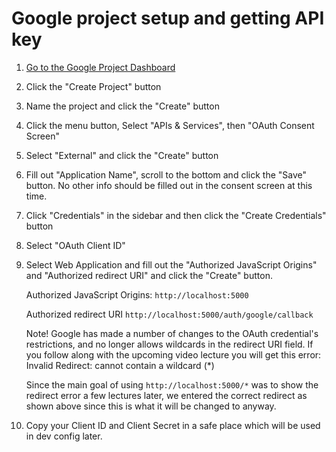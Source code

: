 # Google project setup and getting API key

1. [Go to the Google Project Dashboard](https://console.cloud.google.com)

2. Click the "Create Project" button

3. Name the project and click the "Create" button

4. Click the menu button, Select "APIs & Services", then "OAuth Consent Screen"

5. Select "External" and click the "Create" button

6. Fill out "Application Name", scroll to the bottom and click the "Save" button. No other info should be filled out in the consent screen at this time.

7. Click "Credentials" in the sidebar and then click the "Create Credentials" button

8. Select "OAuth Client ID"

9. Select Web Application and fill out the "Authorized JavaScript Origins" and "Authorized redirect URI" and click the "Create" button. 

    Authorized JavaScript Origins: `http://localhost:5000`

    Authorized redirect URI `http://localhost:5000/auth/google/callback`


    Note! Google has made a number of changes to the OAuth credential's restrictions, and no longer allows wildcards in the redirect URI field. If you follow along with the upcoming video lecture you will get this error: Invalid Redirect: cannot contain a wildcard (*)

    Since the main goal of using `http://localhost:5000/*` was to show the redirect error a few lectures later, we entered the correct redirect as shown above since this is what it will be changed to anyway.

10. Copy your Client ID and Client Secret in a safe place which will be used in dev config later.

